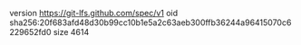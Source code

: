 version https://git-lfs.github.com/spec/v1
oid sha256:20f683afd48d30b99cc10b1e5a2c63aeb300ffb36244a96415070c6229652fd0
size 4614
